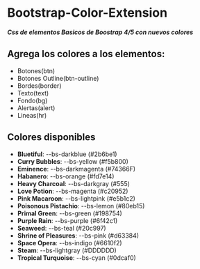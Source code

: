 # Bootstrap-Color-Extension
***Css de elementos Basicos de Boostrap 4/5 con nuevos colores***

## Agrega los colores a los elementos:
- Botones(btn)
- Botones Outline(btn-outline)
- Bordes(border)
- Texto(text)
- Fondo(bg)
- Alertas(alert)
- Lineas(hr)

## Colores disponibles

- **Bluetiful**: --bs-darkblue (#2b6be1)
- **Curry Bubbles**: --bs-yellow (#f5b800)
- **Eminence**: --bs-darkmagenta (#74366F)
- **Habanero**: --bs-orange (#fd7e14)
- **Heavy Charcoal**:  --bs-darkgray (#555)
- **Love Potion**: --bs-magenta (#c20952)
- **Pink Macaroon**: --bs-lightpink (#e5b1c2)
- **Poisonous Pistachio**:   --bs-lemon (#80eb15)
- **Primal Green**: --bs-green (#198754)
- **Purple Rain**: --bs-purple (#6f42c1)
- **Seaweed**: --bs-teal (#20c997)
- **Shrine of Pleasures**: --bs-pink (#d63384)
- **Space Opera**: --bs-indigo (#6610f2)
- **Steam**: --bs-lightgray (#DDDDDD)
- **Tropical Turquoise**: --bs-cyan (#0dcaf0)